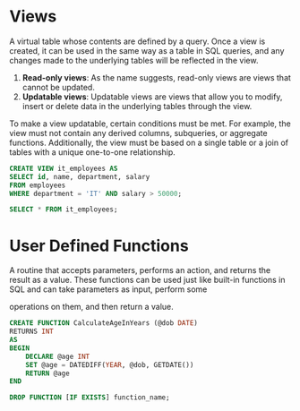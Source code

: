 # Views

A virtual table whose contents are defined by a query. Once a view is created, it can be used in the same way as a table in SQL queries, and any changes made to the underlying tables will be reflected in the view.

1. **Read-only views**: As the name suggests, read-only views are views that cannot be updated.
2. **Updatable views**: Updatable views are views that allow you to modify, insert or delete data in the underlying tables through the view.

To make a view updatable, certain conditions must be met. For example, the view
must not contain any derived columns, subqueries, or aggregate functions.
Additionally, the view must be based on a single table or a join of tables with a
unique one-to-one relationship.

```sql
CREATE VIEW it_employees AS
SELECT id, name, department, salary
FROM employees
WHERE department = 'IT' AND salary > 50000;

SELECT * FROM it_employees;
```

# User Defined Functions

A routine that accepts parameters, performs an action, and returns the result as a value. These functions can be used just like built-in functions in SQL and can take parameters as input, perform some

operations on them, and then return a value.

```sql
CREATE FUNCTION CalculateAgeInYears (@dob DATE)
RETURNS INT
AS
BEGIN
    DECLARE @age INT
    SET @age = DATEDIFF(YEAR, @dob, GETDATE())
    RETURN @age
END
```
```sql
DROP FUNCTION [IF EXISTS] function_name;
```